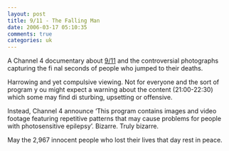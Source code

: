 ```yaml
---
layout: post
title: 9/11 - The Falling Man
date: 2006-03-17 05:10:35
comments: true
categories: uk
---
```

A Channel 4 documentary about [9/11][] and the controversial photographs
capturing the fi nal seconds of people who jumped to their deaths.

Harrowing and yet compulsive viewing. Not for everyone and the sort of
program y ou might expect a warning about the content (21:00-22:30)
which some may find di sturbing, upsetting or offensive.

Instead, Channel 4 announce ‘This program contains images and video
footage featuring repetitive patterns that may cause problems for people
with photosensitive epilepsy’. Bizarre. Truly bizarre.

May the 2,967 innocent people who lost their lives that day rest in peace.

  [9/11]: http://www.timesonline.co.uk/article/0,,2%0A092-2069640,00.html
